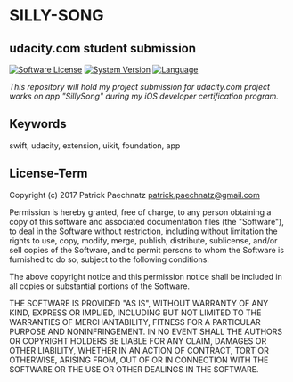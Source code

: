 # SILLY-SONG
## udacity.com student submission

[![Software License](https://img.shields.io/badge/license-MIT-brightgreen.svg)](LICENSE)
[![System Version](https://img.shields.io/badge/version-1.0.0-blue.svg)](VERSION)
[![Language](https://img.shields.io/badge/swift-3.0-orange.svg)](http://swift.org)

*This repository will hold my project submission for udacity.com project works on app "SillySong" during my iOS developer certification program.*

## Keywords
swift, udacity, extension, uikit, foundation, app

## License-Term

Copyright (c) 2017 Patrick Paechnatz <patrick.paechnatz@gmail.com>
                                                                           
Permission is hereby granted,  free of charge,  to any  person obtaining a 
copy of this software and associated documentation files (the "Software"),
to deal in the Software without restriction,  including without limitation
the rights to use,  copy, modify, merge, publish,  distribute, sublicense,
and/or sell copies  of the  Software,  and to permit  persons to whom  the
Software is furnished to do so, subject to the following conditions:       
                                                                           
The above copyright notice and this permission notice shall be included in 
all copies or substantial portions of the Software.
                                                                           
THE SOFTWARE IS PROVIDED "AS IS", WITHOUT WARRANTY OF ANY KIND, EXPRESS OR IMPLIED, INCLUDING  BUT NOT  LIMITED TO THE WARRANTIES OF MERCHANTABILITY, FITNESS FOR A PARTICULAR  PURPOSE AND  NONINFRINGEMENT.  IN NO EVENT SHALL THE AUTHORS OR COPYRIGHT HOLDERS BE LIABLE FOR ANY CLAIM, DAMAGES OR OTHER LIABILITY,  WHETHER IN AN ACTION OF CONTRACT,  TORT OR OTHERWISE,  ARISING
FROM,  OUT OF  OR IN CONNECTION  WITH THE  SOFTWARE  OR THE  USE OR  OTHER DEALINGS IN THE SOFTWARE.
